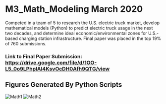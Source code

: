 # M3_Math_Modeling March 2020
Competed in a team of 5 to research the U.S. electric truck market, develop mathematical models (Python) to predict electric truck usage in the next two decades, and determine ideal economic/environmental zones for U.S.-based charging station infrastructure. Final paper was placed in the top 19% of 760 submissions.

### Link to Final Paper Submission: https://drive.google.com/file/d/1OO-L5_0o9LPhplAl4KsvOcDH0Afh9QTG/view


## Figures Generated By Python Scripts
![Math1](https://user-images.githubusercontent.com/54038104/102020098-08867780-3d45-11eb-861a-9dcfe18cd535.PNG)
![Math2](https://user-images.githubusercontent.com/54038104/102020099-08867780-3d45-11eb-8fb5-d1a3921f5628.PNG)
